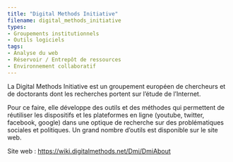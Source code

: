 ```yaml
---
title: "Digital Methods Initiative"
filename: digital_methods_initiative
types:
- Groupements institutionnels
- Outils logiciels
tags:
- Analyse du web
- Réservoir / Entrepôt de ressources
- Environnement collaboratif
---
```


La Digital Methods Initiative est un groupement européen de chercheurs et de doctorants dont les recherches portent sur l’étude de l’Internet. 

Pour ce faire, elle développe des outils et des méthodes qui permettent de réutiliser les dispositifs et les plateformes en ligne (youtube, twitter, facebook, google) dans une optique de recherche sur des problématiques sociales et politiques. Un grand nombre d’outils est disponible sur le site web.

Site web : <https://wiki.digitalmethods.net/Dmi/DmiAbout>


